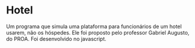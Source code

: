 # Hotel
Um programa que simula uma plataforma para funcionários de um hotel usarem, não os hóspedes. Ele foi proposto pelo professor Gabriel Augusto, do PROA. Foi desenvolvido no javascript.
